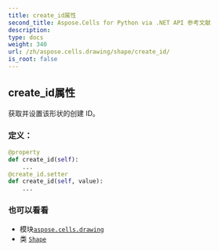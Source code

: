 ```yaml
---
title: create_id属性
second_title: Aspose.Cells for Python via .NET API 参考文献
description:
type: docs
weight: 340
url: /zh/aspose.cells.drawing/shape/create_id/
is_root: false
---
```

## create_id属性

获取并设置该形状的创建 ID。
### 定义：
```python
@property
def create_id(self):
    ...
@create_id.setter
def create_id(self, value):
    ...
```

### 也可以看看
* 模块[`aspose.cells.drawing`](../../)
* 类 [`Shape`](/cells/python-net/zh/aspose.cells.drawing/shape)
